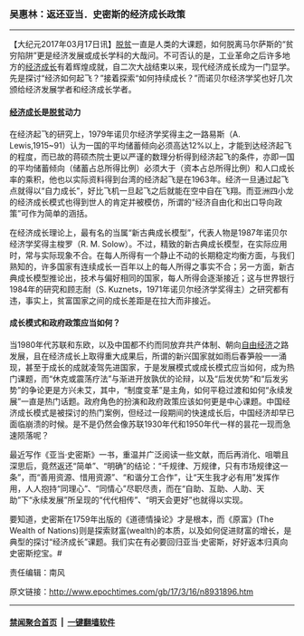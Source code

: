 ### 吴惠林：返还亚当．史密斯的经济成长政策
------------------------

<p>【大纪元2017年03月17日讯】<a href="http://www.epochtimes.com/gb/tag/%E8%84%B1%E8%B4%AB.html">脱贫</a>一直是人类的大课题，如何脱离马尔萨斯的“贫穷陷阱”更是经济发展或成长学科的大哉问。不可否认的是，工业革命之后许多地方的<a href="http://www.epochtimes.com/gb/tag/%E7%BB%8F%E6%B5%8E%E6%88%90%E9%95%BF.html">经济成长</a>有着辉煌成就，自二次大战结束以来，现代经济成长成为一门显学。先是探讨“经济如何起飞？”接着探索“如何持续成长？”而诺贝尔经济学奖也好几次颁给经济发展学者和经济成长学者。</p>
<h4><strong><a href="http://www.epochtimes.com/gb/tag/%E7%BB%8F%E6%B5%8E%E6%88%90%E9%95%BF.html">经济成长</a>是<a href="http://www.epochtimes.com/gb/tag/%E8%84%B1%E8%B4%AB.html">脱贫</a>动力</strong></h4>
<p>在经济起飞的研究上，1979年诺贝尔经济学奖得主之一路易斯（A. Lewis,1915~91）认为一国的平均储蓄倾向必须高达12%以上，才能到达经济起飞的程度，而已故的蒋硕杰院士更以严谨的数理分析得到经济起飞的条件，亦即一国的平均储蓄倾向（储蓄占总所得比例）必须大于（资本占总所得比例）和人口成长率的乘积，他也以实际资料得到台湾的经济起飞是在1963年。经济一旦通过起飞点就得以“自力成长”，好比飞机一旦起飞之后就能在空中自在飞翔。而亚洲四小龙的经济成长模式也得到世人的肯定并被模仿，所谓的“经济自由化和出口导向政策”可作为简单的涵括。</p>
<p>在经济成长理论上，最有名的当属“新古典成长模型”，代表人物是1987年诺贝尔经济学奖得主梭罗（R. M. Solow）。不过，精致的新古典成长模型，在实际应用时，常与实际现象不合。在每人所得有一个静止不动的长期稳定均衡方面，与我们熟知的，许多国家有连续成长一百年以上的每人所得之事实不合；另一方面，新古典成长模型推论出，技术与偏好相同的国家，每人所得会逐渐接近；这与世界银行1984年的研究和顾志耐（S. Kuznets，1971年诺贝尔经济学奖得主）之研究都有违，事实上，贫富国家之间的成长差距是在拉大而非接近。</p>
<h4><strong>成长模式和政府政策应当如何？</strong></h4>
<p>当1980年代苏联和东欧，以及中国都不约而同放弃共产体制、朝向<a href="http://www.epochtimes.com/gb/tag/%E8%87%AA%E7%94%B1%E7%BB%8F%E6%B5%8E.html">自由经济</a>之路发展，且在经济成长上取得重大成果后，所谓的新兴国家就如雨后春笋般一一涌现，甚至于成长的成就凌驾先进国家，于是发展模式或成长模式应当如何，成为热门课题，而“休克或震荡疗法”与渐进开放孰优的论辩，以及“后发优势”和“后发劣势”的争论更是方兴未艾，其中，“制度变革”是主角，如何平稳过渡和如何“永续发展”一直是热门话题。政府角色的扮演和政府政策应该如何更是中心课题。中国经济成长模式是被探讨的热门案例，但经过一段期间的快速成长后，中国经济却早已面临崩溃的时候。是不是仍然会像苏联1930年代和1950年代一样的昙花一现而急速陨落呢？</p>
<p>最近写作《亚当‧史密斯》一书，重温并广泛阅读一些文献，而后再消化、咀嚼且深思后，竟然返还“简单”、“明确”的结论：“千规律、万规律，只有市场规律这一条”，而“善用资源、惜用资源”、“和谐分工合作”，让“天生我才必有用”发挥作用，人人抱持“同理心”、“同情心”尽职尽责，而在“自助、互助、人助、天助”下“永续发展”所呈现的“代代相传”、“明天会更好”也就得以实现。</p>
<p>要知道，史密斯在1759年出版的《道德情操论》才是根本，而《原富》(The Wealth of Nations)则是探索财富(wealth)的本质，以及如何促进财富的增长，是典型的探讨“经济成长”课题。我们实在有必要回归亚当‧史密斯，好好返本归真向史密斯挖宝。#</p>
<p>责任编辑：南风</p>

原文链接：http://www.epochtimes.com/gb/17/3/16/n8931896.htm


------------------------
#### [禁闻聚合首页](https://github.com/gfw-breaker/banned-news/blob/master/README.md) &nbsp;|&nbsp;  [一键翻墙软件](https://github.com/gfw-breaker/nogfw/blob/master/README.md)